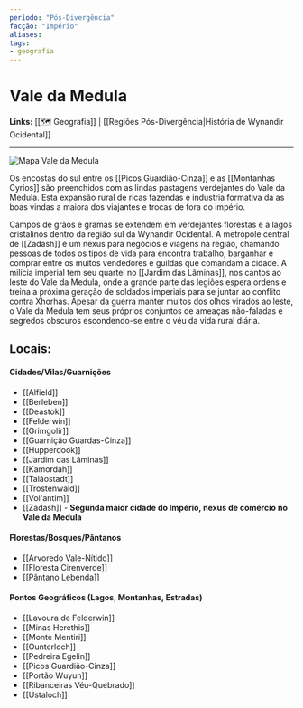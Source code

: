 ```yaml
---
período: "Pós-Divergência"
facção: "Império" 
aliases: 
tags:
- geografia
---
```


# **Vale da Medula**

**Links:** [[🗺 Geografia]] | [[Regiões Pós-Divergência|História de Wynandir Ocidental]]

---
![Mapa Vale da Medula](https://github.com/Iago31/Exandria-Players/blob/master/assets/Mapa%20Vale%20da%20Medula.png?raw=true)

Os encostas do sul entre os [[Picos Guardião-Cinza]] e as [[Montanhas Cyrios]] são preenchidos com as lindas pastagens verdejantes do Vale da Medula. Esta expansão rural de ricas fazendas e industria formativa da as boas vindas a maiora dos viajantes e trocas de fora do império.

Campos de grãos e gramas se extendem em verdejantes florestas e a lagos cristalinos dentro da região sul da Wynandir Ocidental. A metrópole central de [[Zadash]] é um nexus para negócios e viagens na região, chamando pessoas de todos os tipos de vida para encontra trabalho, barganhar e comprar entre os muitos vendedores e guildas que comandam a cidade. A milícia imperial tem seu quartel no [[Jardim das Lâminas]], nos cantos ao leste do Vale da Medula, onde a grande parte das legiões espera ordens e treina a próxima geração de soldados imperiais para se juntar ao conflito contra Xhorhas. Apesar da guerra manter muitos dos olhos virados ao leste, o Vale da Medula tem seus próprios conjuntos de ameaças não-faladas e segredos obscuros escondendo-se entre o véu da vida rural diária.

## **Locais:**

#### Cidades/Vilas/Guarnições
-  [[Alfield]]
-  [[Berleben]]
-  [[Deastok]]
-  [[Felderwin]]
-  [[Grimgolir]]
-  [[Guarnição Guardas-Cinza]]
-  [[Hupperdook]]
-  [[Jardim das Lâminas]]
-  [[Kamordah]]
-  [[Talãostadt]]
-  [[Trostenwald]]
-  [[Vol'antim]]
-  [[Zadash]] - **Segunda maior cidade do Império, nexus de comércio no Vale da Medula**

#### Florestas/Bosques/Pântanos
-  [[Arvoredo Vale-Nítido]]
-  [[Floresta Cirenverde]]
-  [[Pântano Lebenda]]

#### Pontos Geográficos (Lagos, Montanhas, Estradas)
-  [[Lavoura de Felderwin]]
-  [[Minas Herethis]]
-  [[Monte Mentiri]]
-  [[Ounterloch]]
-  [[Pedreira Egelin]]
-  [[Picos Guardião-Cinza]]
-  [[Portão Wuyun]]
-  [[Ribanceiras Véu-Quebrado]]
-   [[Ustaloch]]